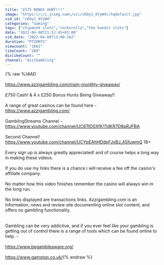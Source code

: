 ```yaml
---
title: "£575 BONUS HUNT!!!"
image: "https:\/\/i.ytimg.com\/vi\/cKOy1_0YyW4\/hqdefault.jpg"
vid_id: "cKOy1_0YyW4"
categories: "Gaming"
tags: ["chipmonk slots","rocknrolla","the bandit slots"]
date: "2022-04-08T21:52:45+03:00"
vid_date: "2022-04-08T13:00:16Z"
duration: "PT26M7S"
viewcount: "1662"
likeCount: "109"
dislikeCount: ""
channel: "AzziGambling"
---
```

{% raw %}#AD<br /><br /> <a rel="nofollow" target="blank" href="https://www.azzigambling.com/main-monthly-giveaway/">https://www.azzigambling.com/main-monthly-giveaway/</a><br /><br /> £750 Cash! &amp; 4 x  £250 Bonus Hunts Being Giveaway!! <br /><br />A range of great casinos can be found here - <a rel="nofollow" target="blank" href="https://www.azzigambling.com/">https://www.azzigambling.com/</a><br /><br />GamblingStreams Channel - <a rel="nofollow" target="blank" href="https://www.youtube.com/channel/UC6TtDSXfK1TdKR7D8pRJFBA">https://www.youtube.com/channel/UC6TtDSXfK1TdKR7D8pRJFBA</a><br /><br />Second Channel!<br /><a rel="nofollow" target="blank" href="https://www.youtube.com/channel/UCYpEAhHDdpFJxBJ_4SfuwmQ">https://www.youtube.com/channel/UCYpEAhHDdpFJxBJ_4SfuwmQ</a>  18+<br /><br />Every sign up is always greatly appreciated! and of course helps a long way in making these videos.<br /><br />If you do use my links there is a chance i will receive a fee off the casino's affiliate company.<br /><br />No matter how this video finishes remember the casino will always win in the long run.<br /><br />No links displayed are transactions links. Azzigambling.com is an information, news and review site documenting online slot content; and offers no gambling functionality.<br /><br /><br />Gambling can be very addictive, and if you ever feel like your gambling is getting out of control there is a range of tools which can be found online to help. - <br /><br /><a rel="nofollow" target="blank" href="https://www.begambleaware.org/">https://www.begambleaware.org/</a><br /><br /><a rel="nofollow" target="blank" href="https://www.gamstop.co.uk/">https://www.gamstop.co.uk/</a>{% endraw %}
